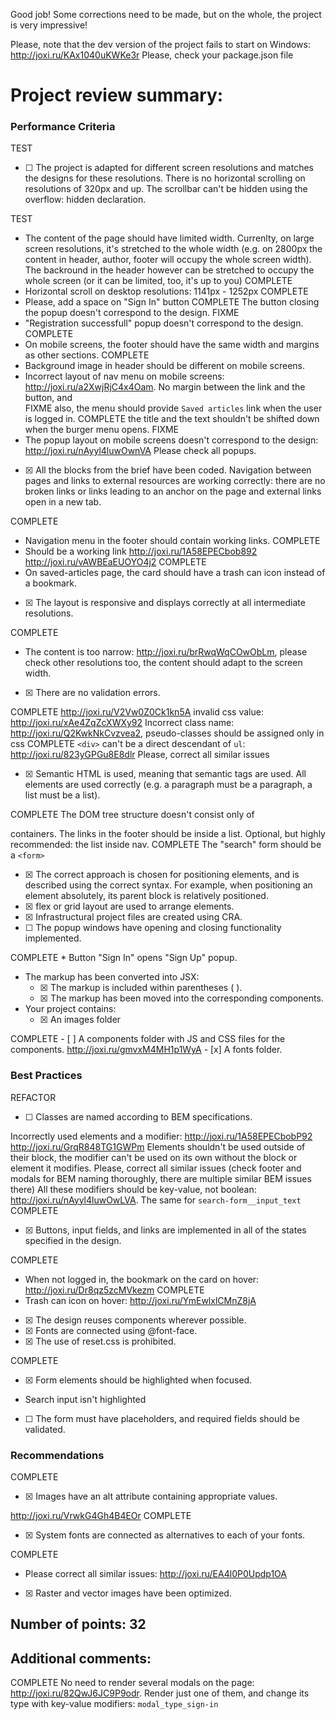 

Good job! Some corrections need to be made, but on the whole, the project is very impressive!

Please, note that the dev version of the project fails to start on Windows: http://joxi.ru/KAx1040uKWKe3r Please, check your package.json file

# Project review summary:
### Performance Criteria
TEST 
- [ ] <!--14.429--> The project is adapted for different screen resolutions and matches the designs for these resolutions. There is no horizontal scrolling on resolutions of 320px and up. The scrollbar can't be hidden using the overflow: hidden declaration.


TEST 
* The content of the page should have limited width. Currenlty, on large screen resolutions, it's stretched to the whole width (e.g. on 2800px the content in header, author, footer will occupy the whole screen width). The backround in the header however can be stretched to occupy the whole screen (or it can be limited, too, it's up to you)
COMPLETE 
* Horizontal scroll on desktop resolutions: 1141px - 1252px
COMPLETE
 * Please, add a space on "Sign In" button
COMPLETE The button closing the popup doesn't correspond to the design.
FIXME
 * "Registration successfull" popup doesn't correspond to the design.
COMPLETE
 * On mobile screens, the footer should have the same width and margins as other sections.
COMPLETE
 * Background image in header should be different on mobile screens.
 * Incorrect layout of nav menu on mobile screens: http://joxi.ru/a2XwjRjC4x4Oam. No margin between the link and the button, and     
 FIXME 
 also, the menu should provide `Saved articles` link when the user is logged in.
COMPLETE
 the title and the text shouldn't be shifted down when the burger menu opens.
FIXME 
* The popup layout on mobile screens doesn't correspond to the design: http://joxi.ru/nAyyl4luwOwnVA Please check all popups.
- [x] <!--14.429--> All the blocks from the brief have been coded. Navigation between pages and links to external resources are working correctly: there are no broken links or links leading to an anchor on the page and external links open in a new tab.
COMPLETE
 * Navigation menu in the footer should contain working links.
COMPLETE
 * Should be a working link http://joxi.ru/1A58EPECbob892 http://joxi.ru/vAWBEaEUOYO4j2
COMPLETE
 * On saved-articles page, the card should have a trash can icon instead of a bookmark.
- [x] <!--14.429--> The layout is responsive and displays correctly at all intermediate resolutions.
COMPLETE 
* The content is too narrow: http://joxi.ru/brRwqWqCOwObLm, please check other resolutions too, the content should adapt to the screen width.
 - [X] <!--3.38--> There are no validation errors.
COMPLETE http://joxi.ru/V2Vw0Z0Ck1kn5A invalid css value: http://joxi.ru/xAe4ZqZcXWXy92 Incorrect class name: http://joxi.ru/Q2KwkNkCvzvea2, pseudo-classes should be assigned only in css
COMPLETE `<div>` can't be a direct descendant of `ul`: http://joxi.ru/823yGPGu8E8dlr Please, correct all similar issues
- [x] <!--3.38--> Semantic HTML is used, meaning that semantic tags are used. All elements are used correctly (e.g. a paragraph must be a paragraph, a list must be a list). 
COMPLETE The DOM tree structure doesn't consist only of <div> containers.
 The links in the footer should be inside a list. Optional, but highly recommended: the list inside nav.
COMPLETE The "search" form should be a `<form>`
- [x] <!--3.38--> The correct approach is chosen for positioning elements, and is described using the correct syntax. For example, when positioning an element absolutely, its parent block is relatively positioned.
- [x] <!--3.38--> flex or grid layout are used to arrange elements.
- [x] <!--3.38--> Infrastructural project files are created using CRA.
- [ ] <!--3.38--> The popup windows have opening and closing functionality implemented.
COMPLETE * Button "Sign In" opens "Sign Up" popup.
- The markup has been converted into JSX:
	- [x] <!--3.38--> The markup is included within parentheses ( ).
	- [x] <!--3.38--> The markup has been moved into the corresponding components.
- Your project contains:
	- [x] <!--3.38--> An images folder
COMPLETE
	- [ ] <!--3.38--> A components folder with JS and CSS files for the components.
	http://joxi.ru/gmvxM4MH1p1WyA
	- [x] <!--3.38--> A fonts folder.
	
### Best Practices
REFACTOR
 - [ ] <!--2.143--> Classes are named according to BEM specifications.
Incorrectly used elements and a modifier: http://joxi.ru/1A58EPECbobP92 http://joxi.ru/GrqR848TG1GWPm Elements shouldn't be used outside of their block, the modifier can't be used on its own without the block or element it modifies. Please, correct all similar issues (check footer and modals for BEM naming thoroughly, there are multiple similar BEM issues there)
All these modifiers should be key-value, not boolean: http://joxi.ru/nAyyl4luwOwLVA. The same for `search-form__input_text`
COMPLETE
 - [x] <!--2.143--> Buttons, input fields, and links are implemented in all of the states specified in the design.
COMPLETE
 * When not logged in, the bookmark on the card on hover: http://joxi.ru/Dr8qz5zcMVkezm
COMPLETE
 * Trash can icon on hover: http://joxi.ru/YmEwlxlCMnZ8jA
- [x] <!--2.143--> The design reuses components wherever possible.
- [x] <!--2.143--> Fonts are connected using @font-face.
- [x] <!--2.143--> The use of reset.css is prohibited.
COMPLETE
- [x] <!--2.143--> Form elements should be highlighted when focused.
* Search input isn't highlighted
- [ ] <!--2.143--> The form must have placeholders, and required fields should be validated.

### Recommendations
COMPLETE
 - [x] <!--1.67--> Images have an alt attribute containing appropriate values.
http://joxi.ru/VrwkG4Gh4B4EOr
COMPLETE 
- [x] <!--1.67--> System fonts are connected as alternatives to each of your fonts.
COMPLETE
 * Please correct all similar issues: http://joxi.ru/EA4l0P0Updp1OA
- [x] <!--1.67--> Raster and vector images have been optimized.

## Number of points: 32

## Additional comments:

COMPLETE
 No need to render several modals on the page: http://joxi.ru/82QwJ6JC9P9odr. Render just one of them, and change its type with key-value modifiers: `modal_type_sign-in`